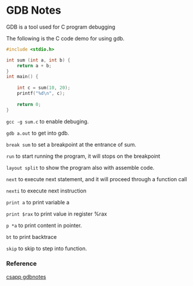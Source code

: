 # GDB Notes 

GDB is a tool used for C program debugging 

The following is the C code demo for using gdb. 

```C
#include <stdio.h>

int sum (int a, int b) {
    return a + b;
}
int main() {
    
    int c = sum(10, 20);
    printf("%d\n", c);
 
    return 0;
}
```

`gcc -g sum.c`  to enable debuging. 

`gdb a.out`  to get into gdb. 

`break sum` to set a breakpoint at the entrance of sum.

`run`  to start running the program, it will stops on the breakpoint

`layout split` to show the program also with assemble code. 

`next` to execute next statement, and it will proceed through a function call 

`nexti` to execute next instruction 

`print a` to print variable a

`print $rax` to print value in register %rax

`p *a` to print content in pointer. 

`bt` to print backtrace

`skip` to skip to step into function. 


### Reference 

[csapp gdbnotes](http://csapp.cs.cmu.edu/2e/docs/gdbnotes-x86-64.pdf)